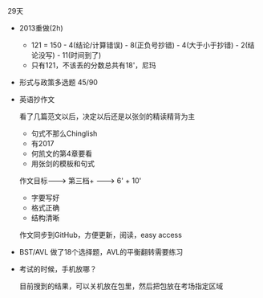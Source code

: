 29天

*	2013重做(2h)

	*	121 = 150 - 4(结论/计算错误) - 8(正负号抄错) - 4(大于小于抄错) - 2(结论没写) - 11(时间到了)
	*	只有121，不该丢的分数总共有18'，尼玛

*	形式与政策多选题 45/90

*	英语抄作文

	看了几篇范文以后，决定以后还是以张剑的精读精背为主

	*	句式不那么Chinglish
	*	有2017
	*	何凯文的第4章要看
	*	用张剑的模板和句式

	作文目标---> 第三档+ ---> 6' + 10'

	*	字要写好
	*	格式正确
	*	结构清晰

	作文同步到GitHub，方便更新，阅读，easy access

*	BST/AVL 做了18个选择题，AVL的平衡翻转需要练习

*	考试的时候，手机放哪？

	目前搜到的结果，可以关机放在包里，然后把包放在考场指定区域
	